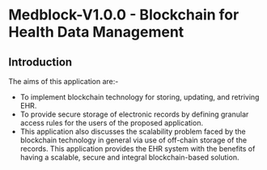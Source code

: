 # Medblock-V1.0.0 - Blockchain for Health Data Management

## Introduction

The aims of this application are:-
- To implement blockchain technology for storing, updating, and retriving EHR.
- To provide secure storage of electronic records by defining granular access rules for the users of the proposed application. 
- This application also discusses the scalability problem faced by the blockchain technology in general via use of off-chain storage of the records. This application provides the EHR system with the benefits of having a scalable, secure and integral blockchain-based solution.
